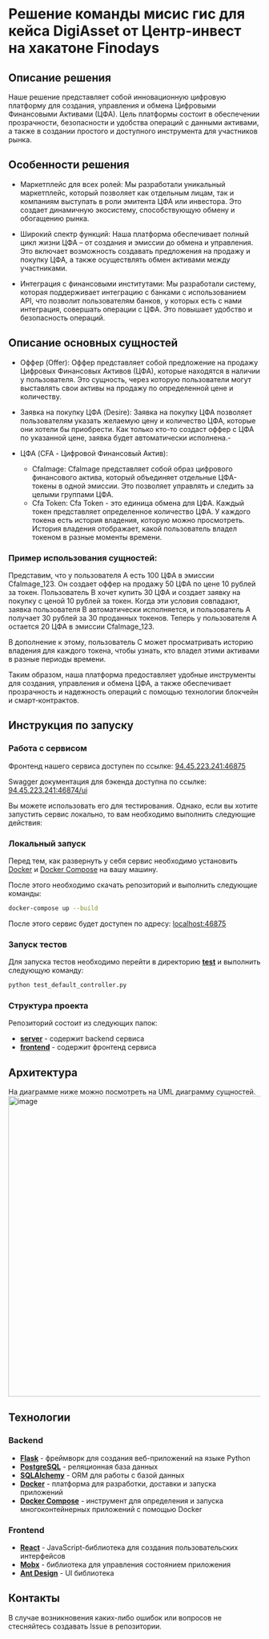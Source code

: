 # Решение команды мисис гис для кейса DigiAsset от Центр-инвест на хакатоне Finodays


## Описание решения

Наше решение представляет собой инновационную цифровую платформу для создания, управления и обмена Цифровыми Финансовыми Активами (ЦФА). Цель платформы состоит в обеспечении прозрачности, безопасности и удобства операций с данными активами, а также в создании простого и доступного инструмента для участников рынка.

## Особенности решения

- Маркетплейс для всех ролей: Мы разработали уникальный маркетплейс, который позволяет как отдельным лицам, так и компаниям выступать в роли эмитента ЦФА или инвестора. Это создает динамичную экосистему, способствующую обмену и обогащению рынка.

- Широкий спектр функций: Наша платформа обеспечивает полный цикл жизни ЦФА – от создания и эмиссии до обмена и управления. Это включает возможность создавать предложения на продажу и покупку ЦФА, а также осуществлять обмен активами между участниками.

- Интеграция с финансовыми институтами: Мы разработали систему, которая поддерживает интеграцию с банками с использованием API, что позволит пользователям банков, у которых есть с нами интеграция, совершать операции с ЦФА. Это повышает удобство и безопасность операций.

## Описание основных сущностей

* Оффер (Offer): Оффер представляет собой предложение на продажу Цифровых Финансовых Активов (ЦФА), которые находятся в наличии у пользователя. Это сущность, через которую пользователи могут выставлять свои активы на продажу по определенной цене и количеству.

* Заявка на покупку ЦФА (Desire): Заявка на покупку ЦФА позволяет пользователям указать желаемую цену и количество ЦФА, которые они хотели бы приобрести. Как только кто-то создаст оффер с ЦФА по указанной цене, заявка будет автоматически исполнена.- 

* ЦФА (CFA - Цифровой Финансовый Актив):

  * CfaImage: CfaImage представляет собой образ цифрового финансового актива, который объединяет отдельные ЦФА-токены в одной эмиссии. Это позволяет управлять и следить за целыми группами ЦФА.
  * Cfa Token: Cfa Token - это единица обмена для ЦФА. Каждый токен представляет определенное количество ЦФА. У каждого токена есть история владения, которую можно просмотреть. История владения отображает, какой пользователь владел токеном в разные моменты времени.

### Пример использования сущностей:

Представим, что у пользователя A есть 100 ЦФА в эмиссии CfaImage_123. Он создает оффер на продажу 50 ЦФА по цене 10 рублей за токен. Пользователь B хочет купить 30 ЦФА и создает заявку на покупку с ценой 10 рублей за токен. Когда эти условия совпадают, заявка пользователя B автоматически исполняется, и пользователь A получает 30 рублей за 30 проданных токенов. Теперь у пользователя A остается 20 ЦФА в эмиссии CfaImage_123.

В дополнение к этому, пользователь C может просматривать историю владения для каждого токена, чтобы узнать, кто владел этими активами в разные периоды времени.

Таким образом, наша платформа предоставляет удобные инструменты для создания, управления и обмена ЦФА, а также обеспечивает прозрачность и надежность операций с помощью технологии блокчейн и смарт-контрактов.


## Инструкция по запуску

### Работа с сервисом

Фронтенд нашего сервиса доступен по ссылке:  [94.45.223.241:46875](http://94.45.223.241:46875)

Swagger документация для бэкенда доступна по ссылке: [94.45.223.241:46874/ui](http://94.45.223.241:46874/ui/)

Вы можете использовать его для тестирования. Однако, если вы хотите запустить сервис локально, то вам необходимо выполнить следующие действия:

### Локальный запуск

Перед тем, как развернуть у себя сервис необходимо установить [Docker](https://docs.docker.com/get-docker/) и [Docker Compose](https://docs.docker.com/compose/install) на вашу машину.

После этого необходимо скачать репозиторий и выполнить следующие команды:

```bash
docker-compose up --build
```

После этого сервис будет доступен по адресу: [localhost:46875](http://localhost:46875)

### Запуск тестов

Для запуска тестов необходимо перейти в директорию  [**test**](/server/openapi_server/test/) и выполнить следующую команду:

```bash
python test_default_controller.py
```

### Структура проекта

Репозиторий состоит из следующих папок:

- [**server**](/server/) - содержит backend сервиса
- [**frontend**](/frontend/) - содержит фронтенд сервиса

## Архитектура

На диаграмме ниже можно посмотреть на UML диаграмму сущностей.
<img width="599" alt="image" src="https://github.com/avalanche05/finodays/assets/21103882/6f3e0181-d584-4823-ab16-6b6e373e9db1">



## Технологии

### Backend

- [**Flask**](https://flask.palletsprojects.com/en/1.1.x/) - фреймворк для создания веб-приложений на языке Python
- [**PostgreSQL**](https://www.postgresql.org/) - реляционная база данных
- [**SQLAlchemy**](https://www.sqlalchemy.org/) - ORM для работы с базой данных
- [**Docker**](https://www.docker.com/) - платформа для разработки, доставки и запуска приложений
- [**Docker Compose**](https://docs.docker.com/compose/) - инструмент для определения и запуска многоконтейнерных приложений с помощью Docker

### Frontend

- [**React**](https://reactjs.org/) - JavaScript-библиотека для создания пользовательских интерфейсов
- [**Mobx**](https://mobx.js.org/) - библиотека для управления состоянием приложения
- [**Ant Design**](https://ant.design/) - UI библиотека

## Контакты

В случае возникновения каких-либо ошибок или вопросов не стесняйтесь создавать Issue в репозитории. 
  
